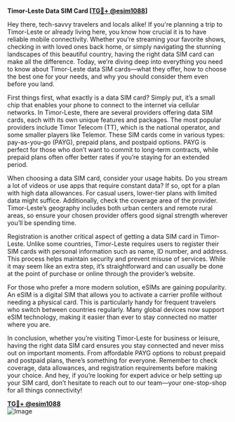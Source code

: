 **Timor-Leste Data SIM Card [[TG💪+ @esim1088](https://t.me/s/esim1088)]**

Hey there, tech-savvy travelers and locals alike! If you're planning a trip to Timor-Leste or already living here, you know how crucial it is to have reliable mobile connectivity. Whether you’re streaming your favorite shows, checking in with loved ones back home, or simply navigating the stunning landscapes of this beautiful country, having the right data SIM card can make all the difference. Today, we’re diving deep into everything you need to know about Timor-Leste data SIM cards—what they offer, how to choose the best one for your needs, and why you should consider them even before you land.

First things first, what exactly is a data SIM card? Simply put, it’s a small chip that enables your phone to connect to the internet via cellular networks. In Timor-Leste, there are several providers offering data SIM cards, each with its own unique features and packages. The most popular providers include Timor Telecom (TT), which is the national operator, and some smaller players like Telemor. These SIM cards come in various types: pay-as-you-go (PAYG), prepaid plans, and postpaid options. PAYG is perfect for those who don’t want to commit to long-term contracts, while prepaid plans often offer better rates if you’re staying for an extended period.

When choosing a data SIM card, consider your usage habits. Do you stream a lot of videos or use apps that require constant data? If so, opt for a plan with high data allowances. For casual users, lower-tier plans with limited data might suffice. Additionally, check the coverage area of the provider. Timor-Leste’s geography includes both urban centers and remote rural areas, so ensure your chosen provider offers good signal strength wherever you’ll be spending time.

Registration is another critical aspect of getting a data SIM card in Timor-Leste. Unlike some countries, Timor-Leste requires users to register their SIM cards with personal information such as name, ID number, and address. This process helps maintain security and prevent misuse of services. While it may seem like an extra step, it’s straightforward and can usually be done at the point of purchase or online through the provider’s website.

For those who prefer a more modern solution, eSIMs are gaining popularity. An eSIM is a digital SIM that allows you to activate a carrier profile without needing a physical card. This is particularly handy for frequent travelers who switch between countries regularly. Many global devices now support eSIM technology, making it easier than ever to stay connected no matter where you are.

In conclusion, whether you’re visiting Timor-Leste for business or leisure, having the right data SIM card ensures you stay connected and never miss out on important moments. From affordable PAYG options to robust prepaid and postpaid plans, there’s something for everyone. Remember to check coverage, data allowances, and registration requirements before making your choice. And hey, if you’re looking for expert advice or help setting up your SIM card, don’t hesitate to reach out to our team—your one-stop-shop for all things connectivity!

**[TG💪+ @esim1088](https://t.me/s/esim1088)**  
![Image](https://i.postimg.cc/Y0z9fWf4/image.png)